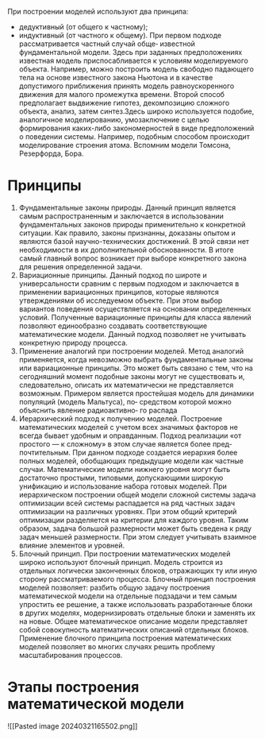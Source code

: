 При построении моделей используют два принципа:
- дедуктивный (от общего к частному);
- индуктивный (от частного к общему).
При первом подходе рассматривается частный случай обще‑ известной фундаментальной модели. Здесь при заданных предположениях известная модель приспосабливается к условиям моделируемого объекта. Например, можно построить модель свободно падающего тела на основе известного закона Ньютона и в качестве допустимого приближения принять модель равноускоренного движения для малого промежутка времени. Второй способ предполагает выдвижение гипотез, декомпозицию сложного объекта, анализ, затем синтез.Здесь широко используется подобие, аналогичное моделированию, умозаключение с целью формирования каких-либо закономерностей в виде предположений о поведении системы. Например, подобным способом происходит моделирование строения атома. Вспомним модели Томсона, Резерфорда, Бора.

# Принципы

1. Фундаментальные законы природы. Данный принцип является самым распространенным и заключается в использовании фундаментальных законов природы применительно к конкретной ситуации. Как правило, законы признанны, доказаны опытом и являются базой научно-технических достижений. В этой связи нет необходимости в их дополнительной обоснованности. В итоге самый главный вопрос возникает при выборе конкретного закона для решения определенной задачи.
2. Вариационные принципы. Данный подход по широте и универсальности сравним с первым подходом и заключается в применении вариационных принципов, которые являются утверждениями об исследуемом объекте. При этом выбор вариантов поведения осуществляется на основании определенных условий. Полученные вариационные принципы для класса явлений позволяют единообразно создавать соответствующие математические модели. Данный подход позволяет не учитывать конкретную природу процесса.
3. Применение аналогий при построении моделей. Метод аналогий применяется, когда невозможно выбрать фундаментальные законы или вариационные принципы. Это может быть связано с тем, что на сегодняшний момент подобные законы могут не существовать и, следовательно, описать их математически не представляется возможным. Примером является простейшая модель для динамики популяций (модель Мальтуса), по‑ средством которой можно объяснить явление радиоактивно‑ го распада
4. Иерархический подход к получению моделей. Построение математических моделей с учетом всех значимых факторов не всегда бывает удобным и оправданным. Подход реализации «от простого — к сложному» в этом случае является более пред‑ почтительным. При данном подходе создается иерархия более полных моделей, обобщающих предыдущие модели как частные случаи. Математические модели нижнего уровня могут быть достаточно простыми, типовыми, допускающими широкую унификацию и использование набора готовых моделей. При иерархическом построении общей модели сложной системы задача оптимизации всей системы распадается на ряд частных задач оптимизации на различных уровнях. При этом общий критерий оптимизации разделяется на критерии для каждого уровня. Таким образом, задача большой размерности может быть сведена к ряду задач меньшей размерности. При этом следует учитывать взаимное влияние элементов и уровней.
5. Блочный принцип. При построении математических моделей широко используют блочный принцип. Модель строится из отдельных логически законченных блоков, отражающих ту или иную сторону рассматриваемого процесса. Блочный принцип построения моделей позволяет: разбить общую задачу построения математической модели на отдельные подзадачи и тем самым упростить ее решение, а также использовать разработанные блоки в других моделях, модернизировать отдельные блоки и заменять их на новые. Общее математическое описание модели представляет собой совокупность математических описаний отдельных блоков. Применение блочного принципа построения математических моделей позволяет во многих случаях решить проблему масштабирования процессов.

# Этапы построения математической модели

![[Pasted image 20240321165502.png]]
